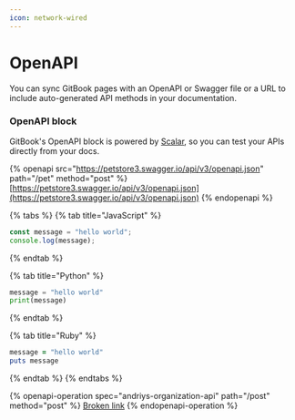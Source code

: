```yaml
---
icon: network-wired
---
```


# OpenAPI

You can sync GitBook pages with an OpenAPI or Swagger file or a URL to include auto-generated API methods in your documentation.

### OpenAPI block

GitBook's OpenAPI block is powered by [Scalar](https://scalar.com/), so you can test your APIs directly from your docs.

{% openapi src="https://petstore3.swagger.io/api/v3/openapi.json" path="/pet" method="post" %}
[https://petstore3.swagger.io/api/v3/openapi.json](https://petstore3.swagger.io/api/v3/openapi.json)
{% endopenapi %}

{% tabs %}
{% tab title="JavaScript" %}
```javascript
const message = "hello world";
console.log(message);
```
{% endtab %}

{% tab title="Python" %}
```python
message = "hello world"
print(message)
```
{% endtab %}

{% tab title="Ruby" %}
```ruby
message = "hello world"
puts message
```
{% endtab %}
{% endtabs %}

{% openapi-operation spec="andriys-organization-api" path="/post" method="post" %}
[Broken link](broken-reference)
{% endopenapi-operation %}
